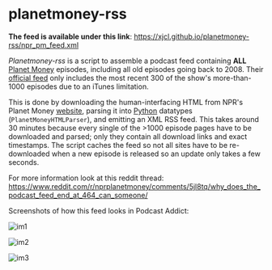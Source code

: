 # planetmoney-rss

**The feed is available under this link**:
    https://xjcl.github.io/planetmoney-rss/npr_pm_feed.xml

*Planetmoney-rss* is a script to assemble a podcast feed containing **ALL** [Planet Money](https://en.wikipedia.org/wiki/Planet_Money) episodes, including all old episodes going back to 2008.
Their [official feed](https://itunes.apple.com/us/podcast/planet-money/id290783428?mt=2) only includes the most recent 300 of the show's more-than-1000 episodes due to an iTunes limitation.

This is done by downloading the human-interfacing HTML from NPR's Planet Money [website](https://www.npr.org/sections/money/127413729/podcast/archive), parsing it into [Python](https://en.wikipedia.org/wiki/Python_(programming_language)) datatypes (`PlanetMoneyHTMLParser`), and emitting an XML RSS feed. This takes around 30 minutes because every single of the >1000 episode pages have to be downloaded and parsed; only they contain all download links and exact timestamps. The script caches the feed so not all sites have to be re-downloaded when a new episode is released so an update only takes a few seconds.

For more information look at this reddit thread:
    https://www.reddit.com/r/nprplanetmoney/comments/5jl8tq/why_does_the_podcast_feed_end_at_464_can_someone/


Screenshots of how this feed looks in Podcast Addict:

![im1](https://i.imgur.com/lwupMH9.png)

![im2](https://i.imgur.com/SanFKcv.png)

![im3](https://i.imgur.com/5qTZGQb.png)
